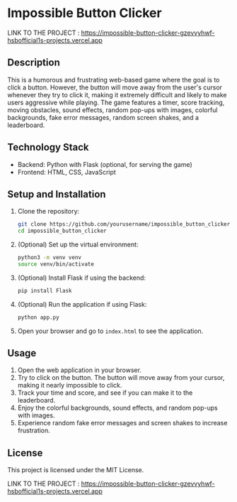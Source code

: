 # Impossible Button Clicker

LINK TO THE PROJECT :
https://impossible-button-clicker-gzevvyhwf-hsbofficial1s-projects.vercel.app

## Description
This is a humorous and frustrating web-based game where the goal is to click a button. However, the button will move away from the user's cursor whenever they try to click it, making it extremely difficult and likely to make users aggressive while playing. The game features a timer, score tracking, moving obstacles, sound effects, random pop-ups with images, colorful backgrounds, fake error messages, random screen shakes, and a leaderboard.

## Technology Stack
- Backend: Python with Flask (optional, for serving the game)
- Frontend: HTML, CSS, JavaScript

## Setup and Installation
1. Clone the repository:
   ```bash
   git clone https://github.com/yourusername/impossible_button_clicker.git
   cd impossible_button_clicker
   ```

2. (Optional) Set up the virtual environment:
   ```bash
   python3 -m venv venv
   source venv/bin/activate
   ```

3. (Optional) Install Flask if using the backend:
   ```bash
   pip install Flask
   ```

4. (Optional) Run the application if using Flask:
   ```bash
   python app.py
   ```

5. Open your browser and go to `index.html` to see the application.

## Usage
1. Open the web application in your browser.
2. Try to click on the button. The button will move away from your cursor, making it nearly impossible to click.
3. Track your time and score, and see if you can make it to the leaderboard.
4. Enjoy the colorful backgrounds, sound effects, and random pop-ups with images.
5. Experience random fake error messages and screen shakes to increase frustration.

## License
This project is licensed under the MIT License.

LINK TO THE PROJECT :
https://impossible-button-clicker-gzevvyhwf-hsbofficial1s-projects.vercel.app
